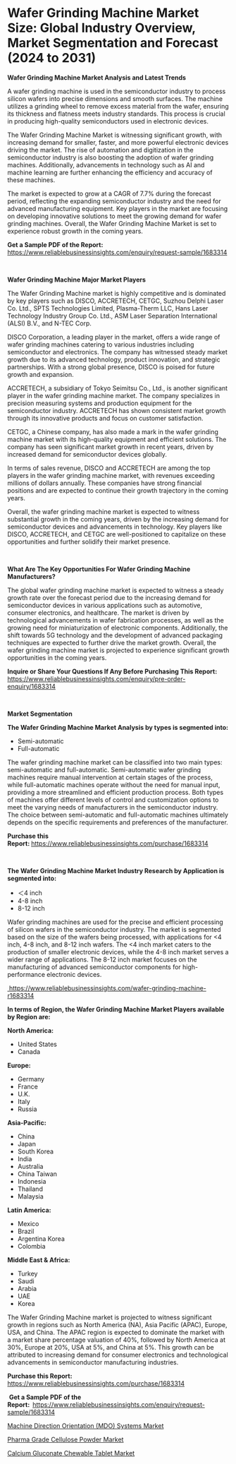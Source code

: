 <p><h1>Wafer Grinding Machine Market Size: Global Industry Overview, Market Segmentation and Forecast (2024 to 2031)</h1></p><p><strong>Wafer Grinding Machine Market Analysis and Latest Trends</strong></p>
<p><p>A wafer grinding machine is used in the semiconductor industry to process silicon wafers into precise dimensions and smooth surfaces. The machine utilizes a grinding wheel to remove excess material from the wafer, ensuring its thickness and flatness meets industry standards. This process is crucial in producing high-quality semiconductors used in electronic devices.</p><p>The Wafer Grinding Machine Market is witnessing significant growth, with increasing demand for smaller, faster, and more powerful electronic devices driving the market. The rise of automation and digitization in the semiconductor industry is also boosting the adoption of wafer grinding machines. Additionally, advancements in technology such as AI and machine learning are further enhancing the efficiency and accuracy of these machines.</p><p>The market is expected to grow at a CAGR of 7.7% during the forecast period, reflecting the expanding semiconductor industry and the need for advanced manufacturing equipment. Key players in the market are focusing on developing innovative solutions to meet the growing demand for wafer grinding machines. Overall, the Wafer Grinding Machine Market is set to experience robust growth in the coming years.</p></p>
<p><strong>Get a Sample PDF of the Report:&nbsp;</strong> <a href="https://www.reliablebusinessinsights.com/enquiry/request-sample/1683314">https://www.reliablebusinessinsights.com/enquiry/request-sample/1683314</a></p>
<p>&nbsp;</p>
<p><strong>Wafer Grinding Machine Major Market Players</strong></p>
<p><p>The Wafer Grinding Machine market is highly competitive and is dominated by key players such as DISCO, ACCRETECH, CETGC, Suzhou Delphi Laser Co. Ltd., SPTS Technologies Limited, Plasma-Therm LLC, Hans Laser Technology Industry Group Co. Ltd., ASM Laser Separation International (ALSI) B.V., and N-TEC Corp.</p><p>DISCO Corporation, a leading player in the market, offers a wide range of wafer grinding machines catering to various industries including semiconductor and electronics. The company has witnessed steady market growth due to its advanced technology, product innovation, and strategic partnerships. With a strong global presence, DISCO is poised for future growth and expansion.</p><p>ACCRETECH, a subsidiary of Tokyo Seimitsu Co., Ltd., is another significant player in the wafer grinding machine market. The company specializes in precision measuring systems and production equipment for the semiconductor industry. ACCRETECH has shown consistent market growth through its innovative products and focus on customer satisfaction.</p><p>CETGC, a Chinese company, has also made a mark in the wafer grinding machine market with its high-quality equipment and efficient solutions. The company has seen significant market growth in recent years, driven by increased demand for semiconductor devices globally.</p><p>In terms of sales revenue, DISCO and ACCRETECH are among the top players in the wafer grinding machine market, with revenues exceeding millions of dollars annually. These companies have strong financial positions and are expected to continue their growth trajectory in the coming years.</p><p>Overall, the wafer grinding machine market is expected to witness substantial growth in the coming years, driven by the increasing demand for semiconductor devices and advancements in technology. Key players like DISCO, ACCRETECH, and CETGC are well-positioned to capitalize on these opportunities and further solidify their market presence.</p></p>
<p>&nbsp;</p>
<p><strong>What Are The Key Opportunities For Wafer Grinding Machine Manufacturers?</strong></p>
<p><p>The global wafer grinding machine market is expected to witness a steady growth rate over the forecast period due to the increasing demand for semiconductor devices in various applications such as automotive, consumer electronics, and healthcare. The market is driven by technological advancements in wafer fabrication processes, as well as the growing need for miniaturization of electronic components. Additionally, the shift towards 5G technology and the development of advanced packaging techniques are expected to further drive the market growth. Overall, the wafer grinding machine market is projected to experience significant growth opportunities in the coming years.</p></p>
<p><strong>Inquire or Share Your Questions If Any Before Purchasing This Report:</strong> <a href="https://www.reliablebusinessinsights.com/enquiry/pre-order-enquiry/1683314">https://www.reliablebusinessinsights.com/enquiry/pre-order-enquiry/1683314</a></p>
<p>&nbsp;</p>
<p><strong>Market Segmentation</strong></p>
<p><strong>The Wafer Grinding Machine Market Analysis by types is segmented into:</strong></p>
<p><ul><li>Semi-automatic</li><li>Full-automatic</li></ul></p>
<p><p>The wafer grinding machine market can be classified into two main types: semi-automatic and full-automatic. Semi-automatic wafer grinding machines require manual intervention at certain stages of the process, while full-automatic machines operate without the need for manual input, providing a more streamlined and efficient production process. Both types of machines offer different levels of control and customization options to meet the varying needs of manufacturers in the semiconductor industry. The choice between semi-automatic and full-automatic machines ultimately depends on the specific requirements and preferences of the manufacturer.</p></p>
<p><strong>Purchase this Report:&nbsp;</strong><a href="https://www.reliablebusinessinsights.com/purchase/1683314">https://www.reliablebusinessinsights.com/purchase/1683314</a></p>
<p>&nbsp;</p>
<p><strong>The Wafer Grinding Machine Market Industry Research by Application is segmented into:</strong></p>
<p><ul><li>＜4 inch</li><li>4-8 inch</li><li>8-12 inch</li></ul></p>
<p><p>Wafer grinding machines are used for the precise and efficient processing of silicon wafers in the semiconductor industry. The market is segmented based on the size of the wafers being processed, with applications for <4 inch, 4-8 inch, and 8-12 inch wafers. The <4 inch market caters to the production of smaller electronic devices, while the 4-8 inch market serves a wider range of applications. The 8-12 inch market focuses on the manufacturing of advanced semiconductor components for high-performance electronic devices.</p></p>
<p><a href="https://www.reliablebusinessinsights.com/wafer-grinding-machine-r1683314">&nbsp;https://www.reliablebusinessinsights.com/wafer-grinding-machine-r1683314</a></p>
<p><strong>In terms of Region, the Wafer Grinding Machine Market Players available by Region are:</strong></p>
<p>
    <p> <strong> North America: </strong>
        <ul>
            <li>United States</li>
            <li>Canada</li>
        </ul>
        </p> 
    <p> <strong> Europe: </strong>
        <ul>
            <li>Germany</li>
            <li>France</li>
            <li>U.K.</li>
            <li>Italy</li>
            <li>Russia</li>
        </ul>
        </p> 
    <p> <strong> Asia-Pacific: </strong>
        <ul>
            <li>China</li>
            <li>Japan</li>
            <li>South Korea</li>
            <li>India</li>
            <li>Australia</li>
            <li>China Taiwan</li>
            <li>Indonesia</li>
            <li>Thailand</li>
            <li>Malaysia</li>
        </ul>
        </p> 
    <p> <strong> Latin America: </strong>
        <ul>
            <li>Mexico</li>
            <li>Brazil</li>
            <li>Argentina Korea</li>
            <li>Colombia</li>
        </ul>
        </p> 
    <p> <strong> Middle East & Africa: </strong>
        <ul>
            <li>Turkey</li>
            <li>Saudi</li>
            <li>Arabia</li>
            <li>UAE</li>
            <li>Korea</li>
        </ul>
    </p>
    </p>
<p><p>The Wafer Grinding Machine market is projected to witness significant growth in regions such as North America (NA), Asia Pacific (APAC), Europe, USA, and China. The APAC region is expected to dominate the market with a market share percentage valuation of 40%, followed by North America at 30%, Europe at 20%, USA at 5%, and China at 5%. This growth can be attributed to increasing demand for consumer electronics and technological advancements in semiconductor manufacturing industries.</p></p>
<p><strong>Purchase this Report: </strong><a href="https://www.reliablebusinessinsights.com/purchase/1683314">https://www.reliablebusinessinsights.com/purchase/1683314</a></p>
<p>&nbsp;<strong>Get a Sample PDF of the Report:&nbsp;&nbsp;</strong><a href="https://www.reliablebusinessinsights.com/enquiry/request-sample/1683314">https://www.reliablebusinessinsights.com/enquiry/request-sample/1683314</a></p>
<p><strong></strong></p>
<p><p><a href="https://view.publitas.com/reportprime-1/machine-direction-orientation-mdo-systems-market-size-growth-and-industry-analysis-by-market-segmentation-and-regional-insights-and-forecast-to-2031/">Machine Direction Orientation (MDO) Systems Market</a></p><p><a href="https://github.com/ksleyeze/Market-Research-Report-List-1/blob/main/pharma-grade-cellulose-powder-market.md">Pharma Grade Cellulose Powder Market</a></p><p><a href="https://github.com/hlspriggs/Market-Research-Report-List-1/blob/main/calcium-gluconate-chewable-tablet-market.md">Calcium Gluconate Chewable Tablet Market</a></p></p>